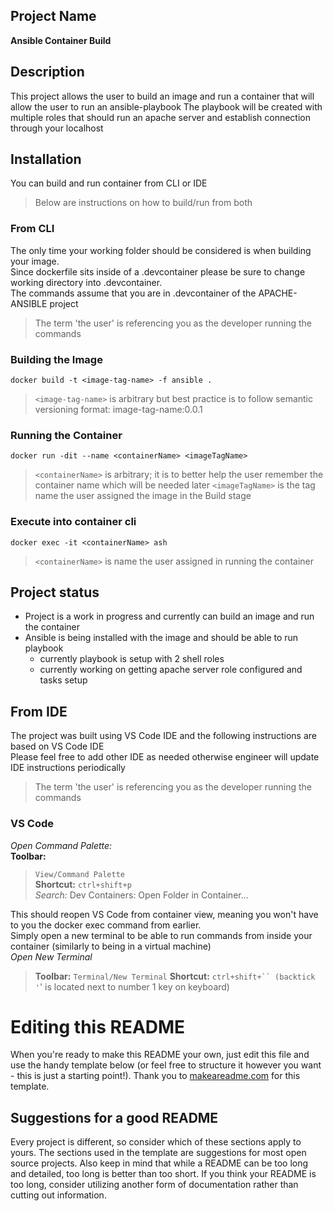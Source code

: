 ## Project Name
**Ansible Container Build**

## Description
This project allows the user to build an image and run a container that will allow the user to run an ansible-playbook
The playbook will be created with multiple roles that should run an apache server and establish connection through your localhost

## Installation
You can build and run container from CLI or IDE
> Below are instructions on how to build/run from both

### From CLI
The only time your working folder should be considered is when building your image.
<br />Since dockerfile sits inside of a .devcontainer please be sure to change working directory into .devcontainer.
<br />The commands assume that you are in .devcontainer of the APACHE-ANSIBLE project
>The term 'the user' is referencing you as the developer running the commands

### Building the Image
`docker build -t <image-tag-name> -f ansible .` 
>`<image-tag-name>` is arbitrary but best practice is to follow semantic versioning format: image-tag-name:0.0.1

### Running the Container
`docker run -dit --name <containerName> <imageTagName>`
>`<containerName>` is arbitrary; it is to better help the user remember the container name which will be needed later
>`<imageTagName>` is the tag name the user assigned the image in the Build stage

### Execute into container cli
`docker exec -it <containerName> ash`
>`<containerName>` is name the user assigned in running the container

## Project status
- Project is a work in progress and currently can build an image and run the container
- Ansible is being installed with the image and should be able to run playbook
    - currently playbook is setup with 2 shell roles
    - currently working on getting apache server role configured and tasks setup

## From IDE
The project was built using VS Code IDE and the following instructions are based on VS Code IDE
<br />Please feel free to add other IDE as needed otherwise engineer will update IDE instructions periodically
>The term 'the user' is referencing you as the developer running the commands

### VS Code
*Open Command Palette:*
<br />**Toolbar:**
>`View/Command Palette`
<br />**Shortcut:**
>`ctrl+shift+p`
<br />*Search:*
>Dev Containers: Open Folder in Container...

This should reopen VS Code from container view, meaning you won't have to you the docker exec command from earlier.
<br />Simply open a new terminal to be able to run commands from inside your container (similarly to being in a virtual machine)
<br />*Open New Terminal*
>**Toolbar:** `Terminal/New Terminal`
>**Shortcut:** `ctrl+shift+`` (backtick '`' is located next to number 1 key on keyboard)

# Editing this README
When you're ready to make this README your own, just edit this file and use the handy template below (or feel free to structure it however you want - this is just a starting point!). Thank you to [makeareadme.com](https://www.makeareadme.com/) for this template.

## Suggestions for a good README
Every project is different, so consider which of these sections apply to yours. The sections used in the template are suggestions for most open source projects. Also keep in mind that while a README can be too long and detailed, too long is better than too short. If you think your README is too long, consider utilizing another form of documentation rather than cutting out information.
